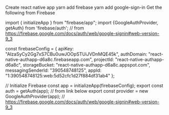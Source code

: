 Create react native app
yarn add firebase
yarn add google-sign-in
Get the following from Firebase

import { initializeApp } from "firebase/app";
import {GoogleAuthProvider, getAuth} from 'firebase/auth'; // from https://firebase.google.com/docs/auth/web/google-signin#web-version-9_3




const firebaseConfig = {
  apiKey: "AIzaSyCy2Gg7xS7CBu0uwJOOpSTUiJVDnMQE45k",
  authDomain: "react-native-authapp-d6a8c.firebaseapp.com",
  projectId: "react-native-authapp-d6a8c",
  storageBucket: "react-native-authapp-d6a8c.appspot.com",
  messagingSenderId: "390548748125",
  appId: "1:390548748125:web:5d52cfc1d27f884df31ab4"
};

// Initialize Firebase
const app = initializeApp(firebaseConfig);
export const auth = getAuth(app); // from link below
export const provider = new GoogleAuthProvider(app); // https://firebase.google.com/docs/auth/web/google-signin#web-version-9_3
